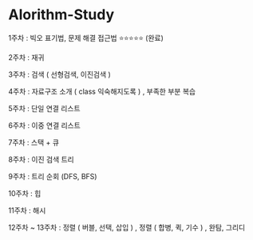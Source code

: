 # Alorithm-Study

1주차 : 빅오 표기법, 문제 해결 접근법 ⭐️⭐️⭐️⭐️⭐️ (완료)

2주차 : 재귀 

3주차 : 검색 ( 선형검색, 이진검색 ) 

4주차 : 자료구조 소개 ( class 익숙해지도록 ) , 부족한 부분 복습

5주차 : 단일 연결 리스트

6주차 : 이중 연결 리스트

7주차 : 스택 + 큐

8주차 : 이진 검색 트리

9주차 : 트리  순회 (DFS, BFS)

10주차 : 힙

11주차 : 해시

12주차 ~ 13주차 : 정렬 ( 버블, 선택, 삽입 ) , 정렬 ( 합병, 퀵, 기수 ) , 완탐, 그리디
